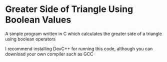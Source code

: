 # Greater Side of Triangle Using Boolean Values

A simple program written in C which calculates the greater side of a triangle using boolean operators

I recommend installing DevC++ for running this code, although you can download your own compiler such as GCC
